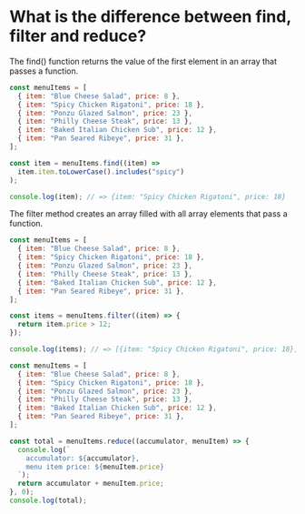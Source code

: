 # What is the difference between find, filter and reduce?

The find() function returns the value of the first element in an array that passes a function.

```javascript
const menuItems = [
  { item: "Blue Cheese Salad", price: 8 },
  { item: "Spicy Chicken Rigatoni", price: 18 },
  { item: "Ponzu Glazed Salmon", price: 23 },
  { item: "Philly Cheese Steak", price: 13 },
  { item: "Baked Italian Chicken Sub", price: 12 },
  { item: "Pan Seared Ribeye", price: 31 },
];

const item = menuItems.find((item) =>
  item.item.toLowerCase().includes("spicy")
);

console.log(item); // => {item: "Spicy Chicken Rigatoni", price: 18}
```

The filter method creates an array filled with all array elements that pass a function.

```javascript
const menuItems = [
  { item: "Blue Cheese Salad", price: 8 },
  { item: "Spicy Chicken Rigatoni", price: 18 },
  { item: "Ponzu Glazed Salmon", price: 23 },
  { item: "Philly Cheese Steak", price: 13 },
  { item: "Baked Italian Chicken Sub", price: 12 },
  { item: "Pan Seared Ribeye", price: 31 },
];

const items = menuItems.filter((item) => {
  return item.price > 12;
});

console.log(items); // => [{item: "Spicy Chicken Rigatoni", price: 18}, {item: "Ponzu Glazed Salmon", price: 23}, {item: "Philly Cheese Steak", price: 13}, {item: "Pan Seared Ribeye", price: 31}]
```

```javascript
const menuItems = [
  { item: "Blue Cheese Salad", price: 8 },
  { item: "Spicy Chicken Rigatoni", price: 18 },
  { item: "Ponzu Glazed Salmon", price: 23 },
  { item: "Philly Cheese Steak", price: 13 },
  { item: "Baked Italian Chicken Sub", price: 12 },
  { item: "Pan Seared Ribeye", price: 31 },
];

const total = menuItems.reduce((accumulator, menuItem) => {
  console.log(`
    accumulator: ${accumulator},
    menu item price: ${menuItem.price}
  `);
  return accumulator + menuItem.price;
}, 0);
console.log(total);
```
